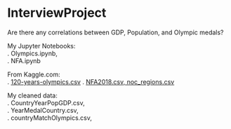 # InterviewProject
Are there any correlations between GDP, Population, and Olympic medals?

My Jupyter Notebooks: <br>
.  Olympics.ipynb,  
.  NFA.ipynb  


From Kaggle.com: <br>
.  [120-years-olympics.csv](https://www.kaggle.com/heesoo37/120-years-of-olympic-history-athletes-and-results)
.  [NFA2018.csv, noc_regions.csv](https://www.kaggle.com/footprintnetwork/national-footprint-accounts-2018)



My cleaned data: <br>
.  CountryYearPopGDP.csv,  
.  YearMedalCountry.csv,  
.  countryMatchOlympics.csv,  
